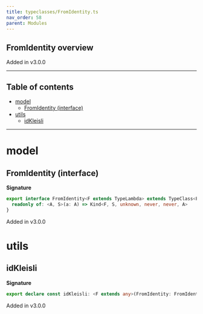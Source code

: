 ```yaml
---
title: typeclasses/FromIdentity.ts
nav_order: 58
parent: Modules
---
```


## FromIdentity overview

Added in v3.0.0

---

<h2 class="text-delta">Table of contents</h2>

- [model](#model)
  - [FromIdentity (interface)](#fromidentity-interface)
- [utils](#utils)
  - [idKleisli](#idkleisli)

---

# model

## FromIdentity (interface)

**Signature**

```ts
export interface FromIdentity<F extends TypeLambda> extends TypeClass<F> {
  readonly of: <A, S>(a: A) => Kind<F, S, unknown, never, never, A>
}
```

Added in v3.0.0

# utils

## idKleisli

**Signature**

```ts
export declare const idKleisli: <F extends any>(FromIdentity: FromIdentity<F>) => any
```

Added in v3.0.0
